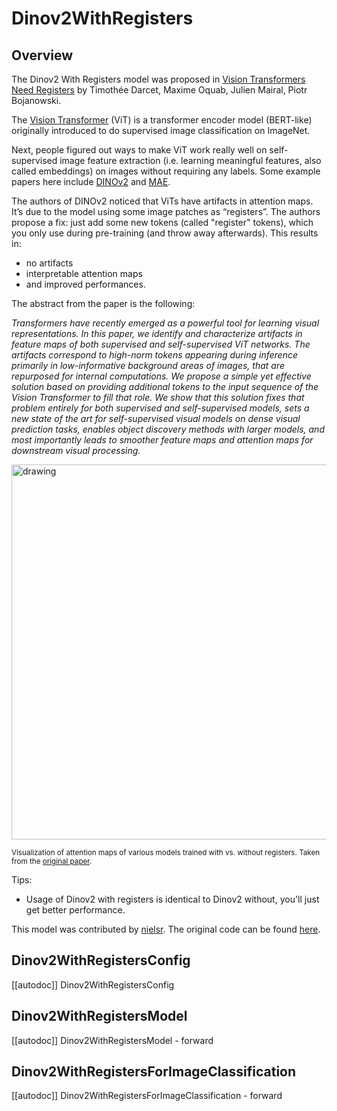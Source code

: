 <!--Copyright 2024 The HuggingFace Team. All rights reserved.
Licensed under the Apache License, Version 2.0 (the "License"); you may not use this file except in compliance with
the License. You may obtain a copy of the License at
http://www.apache.org/licenses/LICENSE-2.0
Unless required by applicable law or agreed to in writing, software distributed under the License is distributed on
an "AS IS" BASIS, WITHOUT WARRANTIES OR CONDITIONS OF ANY KIND, either express or implied. See the License for the
specific language governing permissions and limitations under the License.
-->

# Dinov2WithRegisters

## Overview

The Dinov2 With Registers model was proposed in [Vision Transformers Need Registers](https://arxiv.org/abs/2309.16588) by Timothée Darcet, Maxime Oquab, Julien Mairal, Piotr Bojanowski.

The [Vision Transformer](vit) (ViT) is a transformer encoder model (BERT-like) originally introduced to do supervised image classification on ImageNet.

Next, people figured out ways to make ViT work really well on self-supervised image feature extraction (i.e. learning meaningful features, also called embeddings) on images without requiring any labels. Some example papers here include [DINOv2](dinov2) and [MAE](vit_mae).

The authors of DINOv2 noticed that ViTs have artifacts in attention maps. It’s due to the model using some image patches as “registers”. The authors propose a fix: just add some new tokens (called "register" tokens), which you only use during pre-training (and throw away afterwards). This results in:
- no artifacts
- interpretable attention maps
- and improved performances.

The abstract from the paper is the following:

*Transformers have recently emerged as a powerful tool for learning visual representations. In this paper, we identify and characterize artifacts in feature maps of both supervised and self-supervised ViT networks. The artifacts correspond to high-norm tokens appearing during inference primarily in low-informative background areas of images, that are repurposed for internal computations. We propose a simple yet effective solution based on providing additional tokens to the input sequence of the Vision Transformer to fill that role. We show that this solution fixes that problem entirely for both supervised and self-supervised models, sets a new state of the art for self-supervised visual models on dense visual prediction tasks, enables object discovery methods with larger models, and most importantly leads to smoother feature maps and attention maps for downstream visual processing.*

<img src="https://huggingface.co/datasets/huggingface/documentation-images/resolve/main/transformers/model_doc/dinov2_with_registers_visualization.png"
alt="drawing" width="600"/>

<small> Visualization of attention maps of various models trained with vs. without registers. Taken from the <a href="https://arxiv.org/abs/2309.16588">original paper</a>. </small>

Tips:

- Usage of Dinov2 with registers is identical to Dinov2 without, you'll just get better performance.

This model was contributed by [nielsr](https://huggingface.co/nielsr).
The original code can be found [here](https://github.com/facebookresearch/dinov2).


## Dinov2WithRegistersConfig

[[autodoc]] Dinov2WithRegistersConfig

## Dinov2WithRegistersModel

[[autodoc]] Dinov2WithRegistersModel
    - forward

## Dinov2WithRegistersForImageClassification

[[autodoc]] Dinov2WithRegistersForImageClassification
    - forward